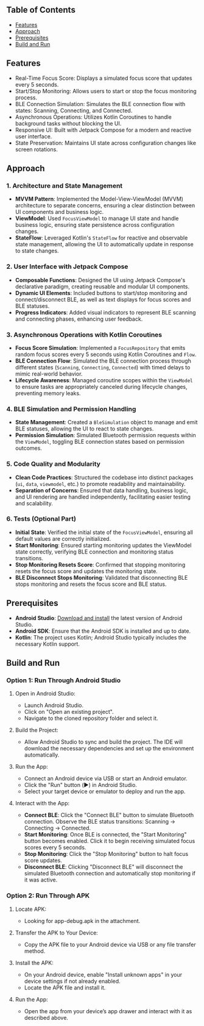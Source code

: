 ## Table of Contents
- [Features](#features)
- [Approach](#approach)
- [Prerequisites](#prerequisites)
- [Build and Run](#build-and-run)

## Features
- Real-Time Focus Score: Displays a simulated focus score that updates every 5 seconds.
- Start/Stop Monitoring: Allows users to start or stop the focus monitoring process.
- BLE Connection Simulation: Simulates the BLE connection flow with states: Scanning, Connecting, and Connected.
- Asynchronous Operations: Utilizes Kotlin Coroutines to handle background tasks without blocking the UI.
- Responsive UI: Built with Jetpack Compose for a modern and reactive user interface.
- State Preservation: Maintains UI state across configuration changes like screen rotations.

## Approach

### 1. Architecture and State Management
- **MVVM Pattern**: Implemented the Model-View-ViewModel (MVVM) architecture to separate concerns, ensuring a clear distinction between UI components and business logic.
- **ViewModel**: Used `FocusViewModel` to manage UI state and handle business logic, ensuring state persistence across configuration changes.
- **StateFlow**: Leveraged Kotlin's `StateFlow` for reactive and observable state management, allowing the UI to automatically update in response to state changes.

### 2. User Interface with Jetpack Compose
- **Composable Functions**: Designed the UI using Jetpack Compose's declarative paradigm, creating reusable and modular UI components.
- **Dynamic UI Elements**: Included buttons to start/stop monitoring and connect/disconnect BLE, as well as text displays for focus scores and BLE statuses.
- **Progress Indicators**: Added visual indicators to represent BLE scanning and connecting phases, enhancing user feedback.

### 3. Asynchronous Operations with Kotlin Coroutines
- **Focus Score Simulation**: Implemented a `FocusRepository` that emits random focus scores every 5 seconds using Kotlin Coroutines and `Flow`.
- **BLE Connection Flow**: Simulated the BLE connection process through different states (`Scanning`, `Connecting`, `Connected`) with timed delays to mimic real-world behavior.
- **Lifecycle Awareness**: Managed coroutine scopes within the `ViewModel` to ensure tasks are appropriately canceled during lifecycle changes, preventing memory leaks.

### 4. BLE Simulation and Permission Handling
- **State Management**: Created a `BleSimulation` object to manage and emit BLE statuses, allowing the UI to react to state changes.
- **Permission Simulation**: Simulated Bluetooth permission requests within the `ViewModel`, toggling BLE connection states based on permission outcomes.

### 5. Code Quality and Modularity
- **Clean Code Practices**: Structured the codebase into distinct packages (`ui`, `data`, `viewmodel`, etc.) to promote readability and maintainability.
- **Separation of Concerns**: Ensured that data handling, business logic, and UI rendering are handled independently, facilitating easier testing and scalability.

### 6. Tests (Optional Part)
- **Initial State**: Verified the initial state of the `FocusViewModel`, ensuring all default values are correctly initialized.
- **Start Monitoring**: Ensured starting monitoring updates the ViewModel state correctly, verifying BLE connection and monitoring status transitions.
- **Stop Monitoring Resets Score**: Confirmed that stopping monitoring resets the focus score and updates the monitoring state.
- **BLE Disconnect Stops Monitoring**: Validated that disconnecting BLE stops monitoring and resets the focus score and BLE status.

## Prerequisites
- **Android Studio**: [Download and install](https://developer.android.com/studio) the latest version of Android Studio.
- **Android SDK**: Ensure that the Android SDK is installed and up to date.
- **Kotlin**: The project uses Kotlin; Android Studio typically includes the necessary Kotlin support.

## Build and Run

### Option 1: Run Through Android Studio


1. Open in Android Studio:
    - Launch Android Studio.
    - Click on "Open an existing project".
    - Navigate to the cloned repository folder and select it.

2. Build the Project:
    - Allow Android Studio to sync and build the project. The IDE will download the necessary dependencies and set up the environment automatically.

3. Run the App:
    - Connect an Android device via USB or start an Android emulator.
    - Click the "Run" button (▶️) in Android Studio.
    - Select your target device or emulator to deploy and run the app.

4. Interact with the App:
    - **Connect BLE**: Click the "Connect BLE" button to simulate Bluetooth connection. Observe the BLE status transitions: Scanning → Connecting → Connected.
    - **Start Monitoring**: Once BLE is connected, the "Start Monitoring" button becomes enabled. Click it to begin receiving simulated focus scores every 5 seconds.
    - **Stop Monitoring**: Click the "Stop Monitoring" button to halt focus score updates.
    - **Disconnect BLE**: Clicking "Disconnect BLE" will disconnect the simulated Bluetooth connection and automatically stop monitoring if it was active.

### Option 2: Run Through APK

1. Locate APK:
    - Looking for app-debug.apk in the attachment.

2. Transfer the APK to Your Device:
    - Copy the APK file to your Android device via USB or any file transfer method.

3. Install the APK:
    - On your Android device, enable "Install unknown apps" in your device settings if not already enabled.
    - Locate the APK file and install it.

4. Run the App:
    - Open the app from your device’s app drawer and interact with it as described above.
